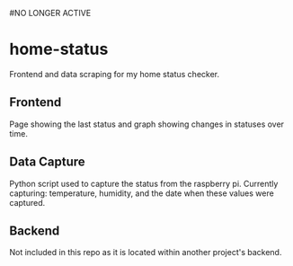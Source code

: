 #NO LONGER ACTIVE

# home-status
Frontend and data scraping for my home status checker.

## Frontend

Page showing the last status and graph showing changes in statuses over time.

## Data Capture

Python script used to capture the status from the raspberry pi.
Currently capturing: temperature, humidity, and the date when these values were captured.

## Backend

Not included in this repo as it is located within another project's backend.
